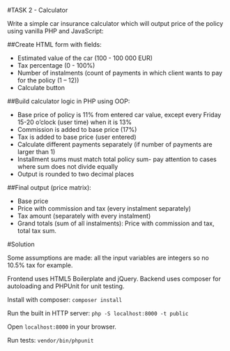 #TASK 2 - Calculator

Write a simple car insurance calculator which will output price of the policy using vanilla PHP
and JavaScript:

##Create HTML form with fields:
* Estimated value of the car (100 - 100 000 EUR)
* Tax percentage (0 - 100%)
* Number of instalments (count of payments in which client wants to pay for the
policy (1 – 12))
* Calculate button

##Build calculator logic in PHP using OOP:
* Base price of policy is 11% from entered car value, except every Friday 15-20
o’clock (user time) when it is 13%
* Commission is added to base price (17%)
* Tax is added to base price (user entered)
* Calculate different payments separately (if number of payments are larger than 1)
* Installment sums must match total policy sum- pay attention to cases where sum
does not divide equally
* Output is rounded to two decimal places

##Final output (price matrix):
* Base price
* Price with commission and tax (every instalment separately)
* Tax amount (separately with every instalment)
* Grand totals (sum of all instalments): Price with commission and tax, total tax
sum.

#Solution

Some assumptions are made: all the input variables are integers so no 10.5% tax for example.

Frontend uses HTML5 Boilerplate and jQuery. Backend uses composer for autoloading and PHPUnit for unit testing.

Install with composer: ```composer install```

Run the built in HTTP server: ```php -S localhost:8000 -t public```

Open ```localhost:8000``` in your browser.

Run tests: ```vendor/bin/phpunit```